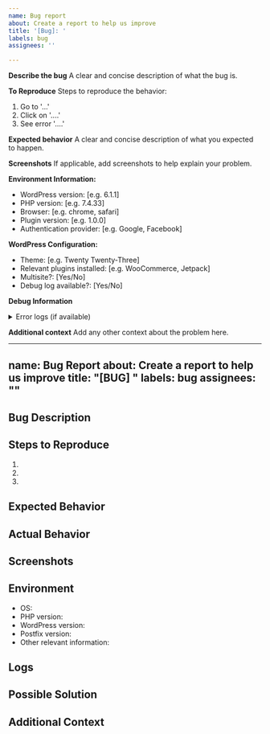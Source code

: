 ```yaml
---
name: Bug report
about: Create a report to help us improve
title: '[Bug]: '
labels: bug
assignees: ''

---
```


**Describe the bug**
A clear and concise description of what the bug is.

**To Reproduce**
Steps to reproduce the behavior:
1. Go to '...'
2. Click on '....'
3. See error '....'

**Expected behavior**
A clear and concise description of what you expected to happen.

**Screenshots**
If applicable, add screenshots to help explain your problem.

**Environment Information:**
 - WordPress version: [e.g. 6.1.1]
 - PHP version: [e.g. 7.4.33]
 - Browser: [e.g. chrome, safari]
 - Plugin version: [e.g. 1.0.0]
 - Authentication provider: [e.g. Google, Facebook]

**WordPress Configuration:**
 - Theme: [e.g. Twenty Twenty-Three]
 - Relevant plugins installed: [e.g. WooCommerce, Jetpack]
 - Multisite?: [Yes/No]
 - Debug log available?: [Yes/No]

**Debug Information**
<details>
<summary>Error logs (if available)</summary>

```
Paste any relevant error logs or debug information here
```
</details>

**Additional context**
Add any other context about the problem here.

---
name: Bug Report
about: Create a report to help us improve
title: "[BUG] "
labels: bug
assignees: ""
---

## Bug Description

<!-- A clear and concise description of the bug. -->

## Steps to Reproduce

<!-- Steps to reproduce the behavior: -->

1.
2.
3.

## Expected Behavior

<!-- A clear and concise description of what you expected to happen. -->

## Actual Behavior

<!-- A clear and concise description of what actually happened. -->

## Screenshots

<!-- If applicable, add screenshots to help explain your problem. -->

## Environment

<!-- Please provide information about your environment. -->

- OS:
- PHP version:
- WordPress version:
- Postfix version:
- Other relevant information:

## Logs

<!-- Please include any relevant log output. -->

## Possible Solution

<!-- If you have suggestions on how to fix the bug, please describe them here. -->

## Additional Context

<!-- Add any other context about the problem here. -->
